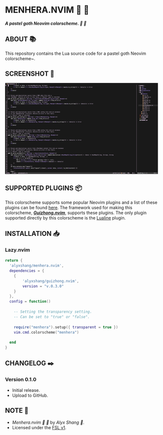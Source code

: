 # MENHERA.NVIM :ribbon: :black_heart:

***A pastel goth Neovim colorscheme. :ribbon: :black_heart:***

## ABOUT :books:

This repository contains the Lua source code for a pastel goth Neovim colorscheme~.

## SCREENSHOT :camera_flash:

<p align="center">
 <img src="images/screenie.png"/>
</p>

## SUPPORTED PLUGINS :package:

This colorscheme supports some popular Neovim plugins and a list of these plugins can be found [here](https://github.com/alyxshang/guizhong.nvim). The framework used for making this colorscheme, ***[Guizhong.nvim](https://github.com/alyxshang/guizhong.nvim)***, supports these plugins. The only plugin supported directly by this colorscheme is the [Lualine](https://github.com/nvim-lualine/lualine.nvim) plugin.

## INSTALLATION :inbox_tray:

### Lazy.nvim

```Lua
return {
  'alyxshang/menhera.nvim',
  dependencies = {
    {
        'alyxshang/guizhong.nvim',
        version = "v.0.3.0"
    }
  },
  config = function()

    -- Setting the transparency setting.
    -- Can be set to "true" or "false".

    require("menhera").setup({ transparent = true })
    vim.cmd.colorscheme("menhera")

  end
}
```

## CHANGELOG :black_nib:

### Version 0.1.0

- Initial release.
- Upload to GitHub.

## NOTE :scroll:

- *Menhera.nvim :ribbon: :black_heart:* by *Alyx Shang :black_heart:*.
- Licensed under the [FSL v1](https://github.com/alyxshang/fair-software-license).
